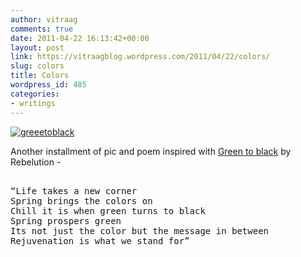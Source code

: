```yaml
---
author: vitraag
comments: true
date: 2011-04-22 16:13:42+00:00
layout: post
link: https://vitraagblog.wordpress.com/2011/04/22/colors/
slug: colors
title: Colors
wordpress_id: 485
categories:
- writings
---
```


[![greeetoblack]({{site.images}}/2011/04/greeetoblack_thumb1.jpg)]({{site.images}}/2011/04/greeetoblack1.jpg)

Another installment of pic and poem inspired with [Green to black](http://www.youtube.com/watch?v=cj6jhbeTTp0) by Rebelution -

<pre> 
“Life takes a new corner
Spring brings the colors on
Chill it is when green turns to black
Spring prospers green
Its not just the color but the message in between
Rejuvenation is what we stand for”
</pre>
